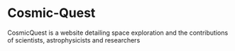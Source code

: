 # Cosmic-Quest
CosmicQuest is a website detailing space exploration and the contributions of scientists, astrophysicists and researchers
